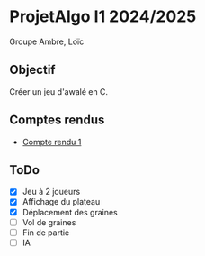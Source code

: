 # ProjetAlgo I1 2024/2025
Groupe Ambre, Loïc

## Objectif
Créer un jeu d'awalé en C.

## Comptes rendus
- [Compte rendu 1](./compte_rendu_1.md)

## ToDo
- [x] Jeu à 2 joueurs
- [x] Affichage du plateau
- [x] Déplacement des graines
- [ ] Vol de graines
- [ ] Fin de partie
- [ ] IA